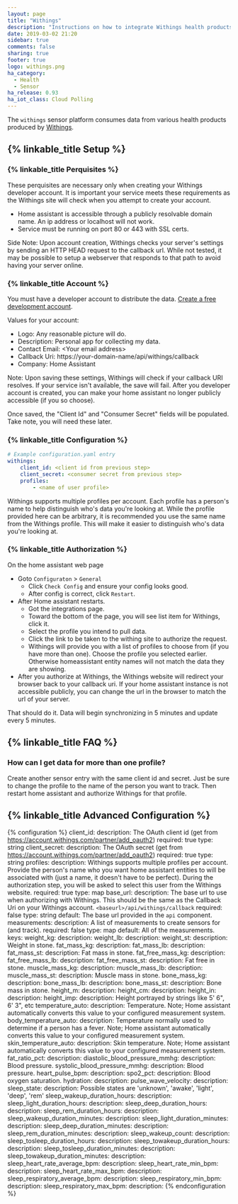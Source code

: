 ```yaml
---
layout: page
title: "Withings"
description: "Instructions on how to integrate Withings health products within Home Assistant."
date: 2019-03-02 21:20
sidebar: true
comments: false
sharing: true
footer: true
logo: withings.png
ha_category: 
  - Health
  - Sensor
ha_release: 0.93
ha_iot_class: Cloud Polling
---
```


The `withings` sensor platform consumes data from various health products produced by [Withings](https://www.withings.com).

## {% linkable_title Setup %}

### {% linkable_title Perquisites %}

These perquisites are necessary only when creating your Withings developer account. It is important your service meets these requirements as the Withings site will check when you attempt to create your account.

- Home assistant is accessible through a publicly resolvable domain name. An ip address or localhost will not work.
- Service must be running on port 80 or 443 with SSL certs.

Side Note: Upon account creation, Withings checks your server's settings by sending an HTTP HEAD request to the callback url. While not tested, it may be possible to setup a webserver that responds to that path to avoid having your server online.

### {% linkable_title Account %}

You must have a developer account to distribute the data. [Create a free development account](https://account.withings.com/partner/add_oauth2). 

Values for your account:

- Logo: Any reasonable picture will do.
- Description: Personal app for collecting my data.
- Contact Email: \<Your email address>
- Callback Uri: https://your-domain-name/api/withings/callback
- Company: Home Assistant

Note: Upon saving these settings, Withings will check if your callback URI resolves. If your service isn't available, the save will fail. After you developer account is created, you can make your home assistant no longer publicly accessible (if you so choose).

Once saved, the "Client Id" and "Consumer Secret" fields will be populated. Take note, you will need these later.

### {% linkable_title Configuration %}

```yaml
# Example configuration.yaml entry
withings:
    client_id: <client id from previous step>
    client_secret: <consumer secret from previous step>
    profiles:
        - <name of user profile>
```

Withings supports multiple profiles per account. Each profile has a person's name to help distinguish who's data you're looking at. While the profile provided here can be arbitrary, it is recommended you use the same name from the Withings profile. This will make it easier to distinguish who's data you're looking at.

### {% linkable_title Authorization %}

On the home assistant web page
- Goto `Configuraton` > `General`
  - Click `Check Config` and ensure your config looks good.
  - After config is correct, click `Restart`.
- After Home assistant restarts.
  - Got the integrations page.
  - Toward the bottom of the page, you will see list item for Withings, click it.
  - Select the profile you intend to pull data.
  - Click the link to be taken to the withing site to authorize the request.
  - Withings will provide you with a list of profiles to choose from (if you have more than one). Choose the profile
  you selected earlier. Otherwise homeassistant entity names will not match the data they are showing.
- After you authorize at Withings, the Withings website will redirect your browser back to your callback uri.
If your home assistant instance is not accessible publicly, you can change the url in the browser to match the 
url of your server.

That should do it. Data will begin synchronizing in 5 minutes and update every 5 minutes.

## {% linkable_title FAQ %}

### How can I get data for more than one profile?

Create another sensor entry with the same client id and secret. Just be sure to change the profile to the name of the person you want to track. Then restart home assistant and authorize Withings for that profile.

## {% linkable_title Advanced Configuration %}

{% configuration %}
client_id:
  description: The OAuth client id (get from https://account.withings.com/partner/add_oauth2)
  required: true
  type: string
client_secret:
  description: The OAuth secret (get from https://account.withings.com/partner/add_oauth2)
  required: true
  type: string
profiles:
  description: Withings supports multiple profiles per account. Provide the person's name who you want home assistant entities to will be associated with (just a name, it doesn't have to be perfect). During the authorization step, you will be asked to select this user from the Withings website.
  required: true
  type: map
base_url:
  description: The base url to use when authorizing with Withings. This should be the same as the Callback Uri on your Withings account. `<baseurl>/api/withings/callback`
  required: false
  type: string
  default: The base url provided in the `api` component.
measurements:
  description: A list of measurements to create sensors for (and track).
  required: false
  type: map
  default: All of the measurements.
  keys:
    weight_kg:
      description:
    weight_lb:
      description:
    weight_st:
      description: Weight in stone.
    fat_mass_kg:
      description:
    fat_mass_lb:
      description:
    fat_mass_st:
      description: Fat mass in stone.
    fat_free_mass_kg:
      description:
    fat_free_mass_lb:
      description:
    fat_free_mass_st:
      description: Fat free in stone.
    muscle_mass_kg:
      description:
    muscle_mass_lb:
      description:
    muscle_mass_st:
      description: Muscle mass in stone.
    bone_mass_kg:
      description:
    bone_mass_lb:
      description:
    bone_mass_st:
      description: Bone mass in stone.
    height_m:
      description:
    height_cm:
      description:
    height_in:
      description:
    height_imp:
      description: Height portrayed by strings like 5' 6", 6' 3", etc
    temperature_auto:
      description: Temperature. Note; Home assistant automatically converts this value to your configured measurement system.
    body_temperature_auto:
      description: Temperature normally used to determine if a person has a fever. Note; Home assistant automatically converts this value to your configured measurement system.
    skin_temperature_auto:
      description: Skin temperature. Note; Home assistant automatically converts this value to your configured measurement system.
    fat_ratio_pct:
      description:
    diastolic_blood_pressure_mmhg:
      description: Blood pressure.
    systolic_blood_pressure_mmhg:
      description: Blood pressure.
    heart_pulse_bpm:
      description:
    spo2_pct:
      description: Blood oxygen saturation.
    hydration:
      description:
    pulse_wave_velocity:
      description:
    sleep_state:
      description: Possible states are 'unknown', 'awake', 'light', 'deep', 'rem'
    sleep_wakeup_duration_hours:
      description:
    sleep_light_duration_hours:
      description:
    sleep_deep_duration_hours:
      description:
    sleep_rem_duration_hours:
      description:
    sleep_wakeup_duration_minutes:
      description:
    sleep_light_duration_minutes:
      description:
    sleep_deep_duration_minutes:
      description:
    sleep_rem_duration_minutes:
      description:
    sleep_wakeup_count:
      description:
    sleep_tosleep_duration_hours:
      description:
    sleep_towakeup_duration_hours:
      description:
    sleep_tosleep_duration_minutes:
      description:
    sleep_towakeup_duration_minutes:
      description:
    sleep_heart_rate_average_bpm:
      description:
    sleep_heart_rate_min_bpm:
      description:
    sleep_heart_rate_max_bpm:
      description:
    sleep_respiratory_average_bpm:
      description:
    sleep_respiratory_min_bpm:
      description:
    sleep_respiratory_max_bpm:
      description:
{% endconfiguration %}
